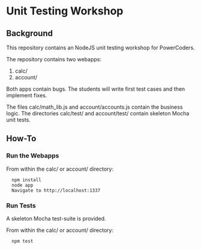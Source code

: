 # Unit Testing Workshop
## Background
This repository contains an NodeJS unit testing workshop for PowerCoders.

The repository contains two webapps:

1.  calc/
1.  account/

Both apps contain bugs. The students will write first test cases and then
implement fixes.

The files calc/math_lib.js and account/accounts.js contain the business logic.
The directories calc/test/ and account/test/ contain skeleton Mocha unit tests.

## How-To
### Run the Webapps

From within the calc/ or account/ directory:

```
  npm install
  node app
  Navigate to http://localhost:1337
```

### Run Tests
A skeleton Mocha test-suite is provided.

From within the calc/ or account/ directory:

```
  npm test
```
